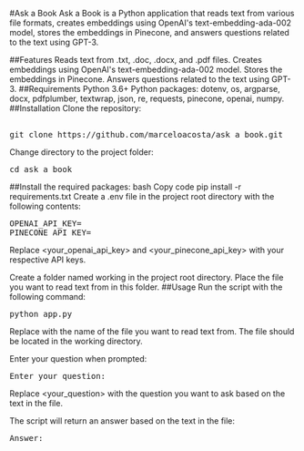 #Ask a Book
Ask a Book is a Python application that reads text from various file formats, creates embeddings using OpenAI's text-embedding-ada-002 model, stores the embeddings in Pinecone, and answers questions related to the text using GPT-3.

##Features
Reads text from .txt, .doc, .docx, and .pdf files.
Creates embeddings using OpenAI's text-embedding-ada-002 model.
Stores the embeddings in Pinecone.
Answers questions related to the text using GPT-3.
##Requirements
Python 3.6+
Python packages: dotenv, os, argparse, docx, pdfplumber, textwrap, json, re, requests, pinecone, openai, numpy.
##Installation
Clone the repository:
<pre>

git clone https://github.com/marceloacosta/ask_a_book.git
</pre>
Change directory to the project folder:
<pre>
cd ask_a_book
</pre>
##Install the required packages:
bash
Copy code
pip install -r requirements.txt
Create a .env file in the project root directory with the following contents:
<pre>
OPENAI_API_KEY=<your_openai_api_key>
PINECONE_API_KEY=<your_pinecone_api_key>
</pre>
Replace <your_openai_api_key> and <your_pinecone_api_key> with your respective API keys.

Create a folder named working in the project root directory. Place the file you want to read text from in this folder.
##Usage
Run the script with the following command:
<pre>python app.py <file></pre>
Replace <file> with the name of the file you want to read text from. The file should be located in the working directory.

Enter your question when prompted:
<pre>
Enter your question: <your_question></pre>
Replace <your_question> with the question you want to ask based on the text in the file.

The script will return an answer based on the text in the file:
<pre>
Answer: <answer>
</pre>